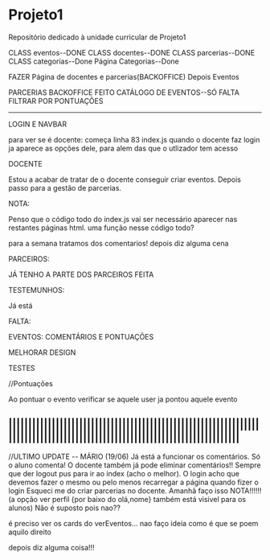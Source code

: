 # Projeto1
Repositório dedicado à unidade curricular de Projeto1

CLASS eventos--DONE
CLASS docentes--DONE
CLASS parcerias--DONE
CLASS categorias--Done 
Página Categorias--Done

FAZER Página de docentes e parcerias(BACKOFFICE)
Depois Eventos

PARCERIAS BACKOFFICE FEITO
CATÁLOGO DE EVENTOS--SÓ FALTA FILTRAR POR PONTUAÇÕES

-----------------------------------------------------------------------------
LOGIN E NAVBAR

para ver se é docente: começa linha 83 index.js
quando o docente faz login ja aparece as opções dele, para alem
das que o utlizador tem acesso

DOCENTE

Estou a acabar de tratar de o docente conseguir criar eventos. Depois passo para
a gestão de parcerias.

NOTA:

Penso que o código todo do index.js vai ser necessário aparecer nas restantes 
páginas html. uma função nesse código todo? 

para a semana tratamos dos comentarios!
depois diz alguma cena

PARCEIROS:


JÁ TENHO A PARTE DOS PARCEIROS FEITA


TESTEMUNHOS:

Já está



FALTA:

EVENTOS: COMENTÁRIOS E PONTUAÇÕES

MELHORAR DESIGN

TESTES


//Pontuações

Ao pontuar o evento verificar se aquele user ja pontou aquele evento

|||||||||||||||||||||||||||||||||||||||||||||||||||||||||||||||||||||||||||||||||||||||||||||||||||||||||||||||||||||||||||
----------------------------------------------------------------------------------------------------------------------------

//ULTIMO UPDATE -- MÁRIO (19/06)
Já está a funcionar os comentários. Só o aluno comenta! 
O docente também já pode eliminar comentários!!
Sempre que der logout pus para ir ao index (acho o melhor). O login acho que devemos fazer o mesmo ou pelo menos recarregar a página quando fizer o login
Esqueci me do criar parcerias no docente. Amanhã faço isso
NOTA!!!!!!
(a opção ver perfil {por baixo do olá,nome} também está visivel para os alunos) Não é suposto pois nao??

é preciso ver os cards do verEventos... nao faço ideia como é que se poem aquilo direito

depois diz alguma coisa!!!
